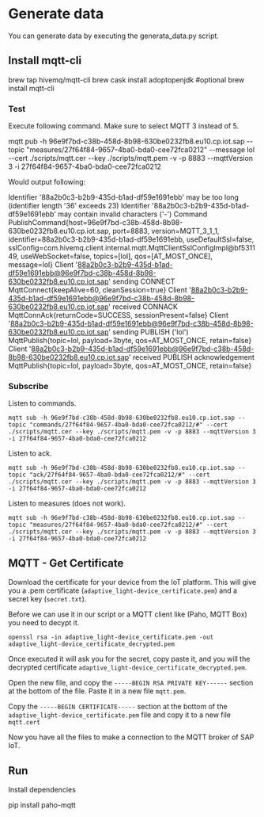 # Generate data

You can generate data by executing the generata_data.py script.

## Install mqtt-cli

  brew tap hivemq/mqtt-cli
  brew cask install adoptopenjdk #optional
  brew install mqtt-cli

### Test

Execute following command. Make sure to select MQTT 3 instead of 5.

  mqtt pub -h 96e9f7bd-c38b-458d-8b98-630be0232fb8.eu10.cp.iot.sap --topic "measures/27f64f84-9657-4ba0-bda0-cee72fca0212" --message lol --cert ./scripts/mqtt.cer --key ./scripts/mqtt.pem -v -p 8883 --mqttVersion 3 -i  27f64f84-9657-4ba0-bda0-cee72fca0212

Would output following:

  Identifier '88a2b0c3-b2b9-435d-b1ad-df59e1691ebb' may be too long (identifier length '36' exceeds 23)
  Identifier '88a2b0c3-b2b9-435d-b1ad-df59e1691ebb' may contain invalid characters ('-')
  Command PublishCommand{host=96e9f7bd-c38b-458d-8b98-630be0232fb8.eu10.cp.iot.sap, port=8883, version=MQTT_3_1_1, identifier=88a2b0c3-b2b9-435d-b1ad-df59e1691ebb, useDefaultSsl=false, sslConfig=com.hivemq.client.internal.mqtt.MqttClientSslConfigImpl@bf531149, useWebSocket=false, topics=[lol], qos=[AT_MOST_ONCE], message=lol}
  Client '88a2b0c3-b2b9-435d-b1ad-df59e1691ebb@96e9f7bd-c38b-458d-8b98-630be0232fb8.eu10.cp.iot.sap' sending CONNECT MqttConnect{keepAlive=60, cleanSession=true}
  Client '88a2b0c3-b2b9-435d-b1ad-df59e1691ebb@96e9f7bd-c38b-458d-8b98-630be0232fb8.eu10.cp.iot.sap' received CONNACK MqttConnAck{returnCode=SUCCESS, sessionPresent=false}
  Client '88a2b0c3-b2b9-435d-b1ad-df59e1691ebb@96e9f7bd-c38b-458d-8b98-630be0232fb8.eu10.cp.iot.sap' sending PUBLISH ('lol') MqttPublish{topic=lol, payload=3byte, qos=AT_MOST_ONCE, retain=false}
  Client '88a2b0c3-b2b9-435d-b1ad-df59e1691ebb@96e9f7bd-c38b-458d-8b98-630be0232fb8.eu10.cp.iot.sap' received PUBLISH acknowledgement MqttPublish{topic=lol, payload=3byte, qos=AT_MOST_ONCE, retain=false}


### Subscribe

Listen to commands.

    mqtt sub -h 96e9f7bd-c38b-458d-8b98-630be0232fb8.eu10.cp.iot.sap --topic "commands/27f64f84-9657-4ba0-bda0-cee72fca0212/#" --cert ./scripts/mqtt.cer --key ./scripts/mqtt.pem -v -p 8883 --mqttVersion 3 -i 27f64f84-9657-4ba0-bda0-cee72fca0212

Listen to ack.

    mqtt sub -h 96e9f7bd-c38b-458d-8b98-630be0232fb8.eu10.cp.iot.sap --topic "ack/27f64f84-9657-4ba0-bda0-cee72fca0212/#" --cert ./scripts/mqtt.cer --key ./scripts/mqtt.pem -v -p 8883 --mqttVersion 3 -i 27f64f84-9657-4ba0-bda0-cee72fca0212

Listen to measures (does not work).

    mqtt sub -h 96e9f7bd-c38b-458d-8b98-630be0232fb8.eu10.cp.iot.sap --topic "measures/27f64f84-9657-4ba0-bda0-cee72fca0212/#" --cert ./scripts/mqtt.cer --key ./scripts/mqtt.pem -v -p 8883 --mqttVersion 3 -i 27f64f84-9657-4ba0-bda0-cee72fca0212

## MQTT - Get Certificate

Download the certificate for your device from the IoT platform. This will give you a .pem certificate (`adaptive_light-device_certificate.pem`) and a secret key (`secret.txt`).

Before we can use it in our script or a MQTT client like (Paho, MQTT Box) you need to decypt it.

    openssl rsa -in adaptive_light-device_certificate.pem -out adaptive_light-device_certificate_decrypted.pem

Once executed it will ask you for the secret, copy paste it, and you will the decrypted certificate `adaptive_light-device_certificate_decrypted.pem`.

Open the new file, and copy the `-----BEGIN RSA PRIVATE KEY------` section at the bottom of the file. Paste it in a new file `mqtt.pem`.

Copy the `-----BEGIN CERTIFICATE-----` section at the bottom of the `adaptive_light-device_certificate.pem` file and copy it to a new file `mqtt.cert`

Now you have all the files to make a connection to the MQTT broker of SAP IoT.

## Run

Install dependencies

  pip install paho-mqtt
